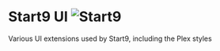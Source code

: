 # Start9 UI ![Start9](https://start9.menu/assets/img/icon32.png)
Various UI extensions used by Start9, including the Plex styles
